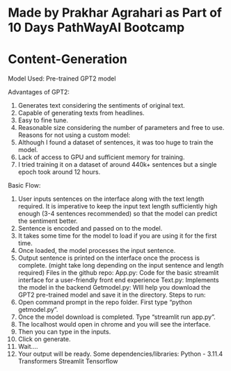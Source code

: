 # Made by Prakhar Agrahari as Part of 10 Days PathWayAI Bootcamp
# Content-Generation
Model Used: Pre-trained GPT2 model

Advantages of GPT2:
1. Generates text considering the sentiments of original text.
2. Capable of generating texts from headlines.
3. Easy to fine tune.
4. Reasonable size considering the number of parameters and free to use.
Reasons for not using a custom model:
1. Although I found a dataset of sentences, it was too huge to train the model.
2. Lack of access to GPU and sufficient memory for training.
3. I tried training it on a dataset of around 440k+ sentences but a single epoch took
around 12 hours.


Basic Flow:
1. User inputs sentences on the interface along with the text length required. It is
imperative to keep the input text length sufficiently high enough (3-4 sentences
recommended) so that the model can predict the sentiment better.
2. Sentence is encoded and passed on to the model.
3. It takes some time for the model to load if you are using it for the first time.
4. Once loaded, the model processes the input sentence.
5. Output sentence is printed on the interface once the process is complete. (might take
long depending on the input sentence and length required)
Files in the github repo:
App.py: Code for the basic streamlit interface for a user-friendly front end experience
Text.py: Implements the model in the backend
Getmodel.py: WIll help you download the GPT2 pre-trained model and save it in the
directory.
Steps to run:
1. Open command prompt in the repo folder. First type “python getmodel.py”.
2. Once the model download is completed. Type “streamlit run app.py”.
3. The localhost would open in chrome and you will see the interface.
4. Then you can type in the inputs.
5. Click on generate.
6. Wait….
7. Your output will be ready.
Some dependencies/libraries:
Python - 3.11.4
Transformers
Streamlit
Tensorflow
